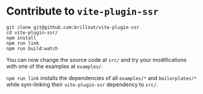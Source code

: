 # Contribute to `vite-plugin-ssr`

```shell
git clone git@github.com:brillout/vite-plugin-ssr
cd vite-plugin-ssr/
npm install
npm run link
npm run build:watch
```

You can now change the source code at `src/` and try your modifications with one of the examples at `examples/`.

`npm run link` installs the dependencies of all `examples/*` and `boilerplates/*` while sym-linking their `vite-plugin-ssr` dependency to `src/`.
